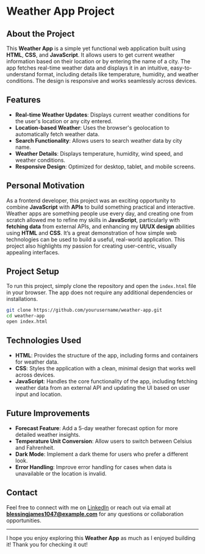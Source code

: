 # Weather App Project

## About the Project

This **Weather App** is a simple yet functional web application built using **HTML**, **CSS**, and **JavaScript**. It allows users to get current weather information based on their location or by entering the name of a city. The app fetches real-time weather data and displays it in an intuitive, easy-to-understand format, including details like temperature, humidity, and weather conditions. The design is responsive and works seamlessly across devices.

## Features

- **Real-time Weather Updates**: Displays current weather conditions for the user's location or any city entered.
- **Location-based Weather**: Uses the browser's geolocation to automatically fetch weather data.
- **Search Functionality**: Allows users to search weather data by city name.
- **Weather Details**: Displays temperature, humidity, wind speed, and weather conditions.
- **Responsive Design**: Optimized for desktop, tablet, and mobile screens.

## Personal Motivation

As a frontend developer, this project was an exciting opportunity to combine **JavaScript** with **APIs** to build something practical and interactive. Weather apps are something people use every day, and creating one from scratch allowed me to refine my skills in **JavaScript**, particularly with **fetching data** from external APIs, and enhancing my **UI/UX design** abilities using **HTML** and **CSS**. It’s a great demonstration of how simple web technologies can be used to build a useful, real-world application. This project also highlights my passion for creating user-centric, visually appealing interfaces.

## Project Setup

To run this project, simply clone the repository and open the `index.html` file in your browser. The app does not require any additional dependencies or installations.

```bash
git clone https://github.com/yourusername/weather-app.git
cd weather-app
open index.html
```

## Technologies Used

- **HTML**: Provides the structure of the app, including forms and containers for weather data.
- **CSS**: Styles the application with a clean, minimal design that works well across devices.
- **JavaScript**: Handles the core functionality of the app, including fetching weather data from an external API and updating the UI based on user input and location.

## Future Improvements

- **Forecast Feature**: Add a 5-day weather forecast option for more detailed weather insights.
- **Temperature Unit Conversion**: Allow users to switch between Celsius and Fahrenheit.
- **Dark Mode**: Implement a dark theme for users who prefer a different look.
- **Error Handling**: Improve error handling for cases when data is unavailable or the location is invalid.

## Contact

Feel free to connect with me on [LinkedIn](https://www.linkedin.com/in/blessing-james-akanimoh) or reach out via email at **blessingjames1047@example.com** for any questions or collaboration opportunities.

---

I hope you enjoy exploring this **Weather App** as much as I enjoyed building it! Thank you for checking it out!
